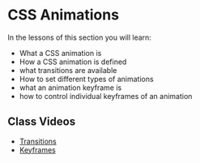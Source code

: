 # CSS Animations

In the lessons of this section you will learn:

- What a CSS animation is
- How a CSS animation is defined
- what transitions are available
- How to set different types of animations
- what an animation keyframe is
- how to control individual keyframes of an animation

## Class Videos

- [Transitions](https://www.loom.com/share/ce0d78d26b4446d4a59e5759b4fc03cb?sid=c49f782e-25a8-41ca-a491-905bfc619150)
- [Keyframes](https://www.loom.com/share/ddb3f77e76fc4fe9957cda691da85b2a?sid=32a224a5-64dc-44c3-84cd-2c83493bfd94)

